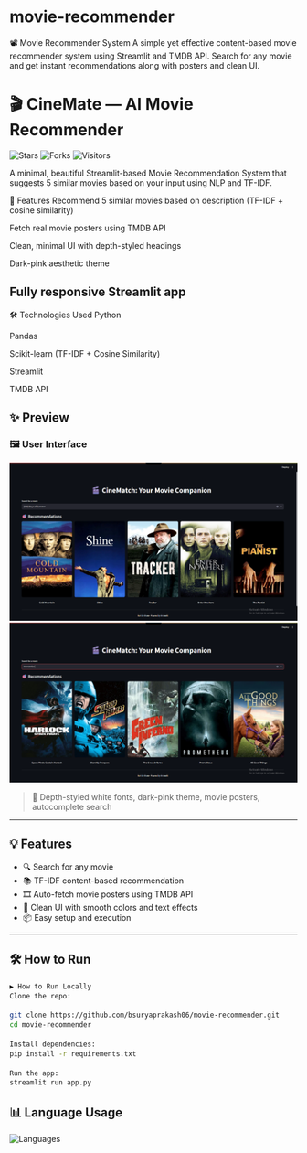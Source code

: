 # movie-recommender
📽️ Movie Recommender System
A simple yet effective content-based movie recommender system using Streamlit and TMDB API. Search for any movie and get instant recommendations along with posters and clean UI.
# 🎬 CineMate — AI Movie Recommender

![Stars](https://img.shields.io/github/stars/bsuryaprakash06/movie-recommender?style=social)
![Forks](https://img.shields.io/github/forks/bsuryaprakash06/movie-recommender?style=social)
![Visitors](https://visitor-badge.glitch.me/badge?page_id=bsuryaprakash06.movie-recommender)


A minimal, beautiful Streamlit-based Movie Recommendation System that suggests 5 similar movies based on your input using NLP and TF-IDF.

🚀 Features
Recommend 5 similar movies based on description (TF-IDF + cosine similarity)

Fetch real movie posters using TMDB API

Clean, minimal UI with depth-styled headings

Dark-pink aesthetic theme

Fully responsive Streamlit app
---
🛠️ Technologies Used
Python

Pandas

Scikit-learn (TF-IDF + Cosine Similarity)

Streamlit

TMDB API

## ✨ Preview

### 🖼️ User Interface

<img src="screenshots/screenshot1.png" width="600"/>
<img src="screenshots/screenshot2.png" width="600"/>

> 🎨 Depth-styled white fonts, dark-pink theme, movie posters, autocomplete search

---

## 💡 Features

- 🔍 Search for any movie
- 📚 TF-IDF content-based recommendation
- 🎞️ Auto-fetch movie posters using TMDB API
- 🎨 Clean UI with smooth colors and text effects
- 📦 Easy setup and execution

---

## 🛠️ How to Run

```bash
▶️ How to Run Locally
Clone the repo:

git clone https://github.com/bsuryaprakash06/movie-recommender.git
cd movie-recommender

Install dependencies:
pip install -r requirements.txt

Run the app:
streamlit run app.py
```

## 📊 Language Usage

![Languages](https://github-readme-stats.vercel.app/api/top-langs/?username=bsuryaprakash06&layout=pie&theme=radical)


